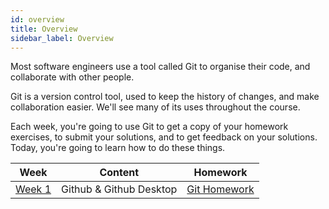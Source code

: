 ```yaml
---
id: overview
title: Overview
sidebar_label: Overview
---
```


Most software engineers use a tool called Git to organise their code, and collaborate with other people.

Git is a version control tool, used to keep the history of changes, and make collaboration easier. We'll see many of its uses throughout the course.

Each week, you're going to use Git to get a copy of your homework exercises, to submit your solutions, and to get feedback on your solutions. Today, you're going to learn how to do these things.

| Week                  | Content                 | Homework                   |
| --------------------- | ----------------------- | -------------------------- |
| [Week 1](./index.md) | Github & Github Desktop | [Git Homework](./homework) |
